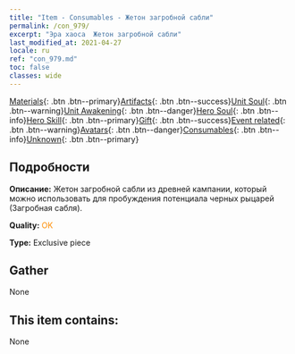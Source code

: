 ```yaml
---
title: "Item - Consumables - Жетон загробной сабли"
permalink: /con_979/
excerpt: "Эра хаоса  Жетон загробной сабли"
last_modified_at: 2021-04-27
locale: ru
ref: "con_979.md"
toc: false
classes: wide
---
```

 [Materials](/ItemsRU/){: .btn .btn--primary}[Artifacts](/ItemsRU/Artifacts/){: .btn .btn--success}[Unit Soul](/ItemsRU/UnitSoul/){: .btn .btn--warning}[Unit Awakening](/ItemsRU/UnitAwakening/){: .btn .btn--danger}[Hero Soul](/ItemsRU/HeroSoul/){: .btn .btn--info}[Hero Skill](/ItemsRU/HeroSkill/){: .btn .btn--primary}[Gift](/ItemsRU/Gift/){: .btn .btn--success}[Event related](/ItemsRU/Events/){: .btn .btn--warning}[Avatars](/ItemsRU/Avatars/){: .btn .btn--danger}[Consumables](/ItemsRU/Consumables/){: .btn .btn--info}[Unknown](/ItemsRU/Unknown/){: .btn .btn--primary}

## Подробности
 **Описание:** Жетон загробной сабли из древней кампании, который можно использовать для пробуждения потенциала черных рыцарей (Загробная сабля).

 **Quality:** <span style="color: #FF8C00">OK</span>

 **Type:** Exclusive piece

## Gather

  None

## This item contains:

  None

